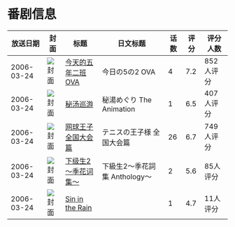 # 番剧信息

|放送日期|封面|标题|日文标题|话数|评分|评分人数|
|---|---|---|---|---|---|---|
|2006-03-24|![封面](https://lain.bgm.tv/pic/cover/c/58/07/764_BO3E4.jpg)|[今天的五年二班 OVA](https://bangumi.tv/subject/764)|今日の5の2 OVA|4|7.2|852人评分|
|2006-03-24|![封面](https://bangumi.tv/img/no_icon_subject.png)|[秘汤巡游](https://bangumi.tv/subject/18908)|秘湯めぐり The Animation|1|6.5|407人评分|
|2006-03-24|![封面](https://lain.bgm.tv/pic/cover/c/c3/97/20926_VRv45.jpg)|[网球王子 全国大会篇](https://bangumi.tv/subject/20926)|テニスの王子様 全国大会篇|26|6.7|749人评分|
|2006-03-24|![封面](https://bangumi.tv/img/no_icon_subject.png)|[下级生2～季花词集～](https://bangumi.tv/subject/78804)|下級生2〜季花詞集 Anthology〜|2|5.6|85人评分|
|2006-03-24|![封面](https://lain.bgm.tv/pic/cover/c/2d/1f/79983_eIzjR.jpg)|[Sin in the Rain](https://bangumi.tv/subject/79983)||1|4.7|11人评分|
